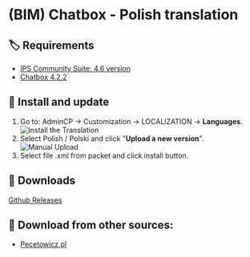 # (BIM) Chatbox - Polish translation

## 🏷️ Requirements

- [IPS Community Suite: 4.6 version](https://invisioncommunity.com/)
- [Chatbox 4.2.2](https://invisioncommunity.com/files/file/7465-chatbox-free/)

## 🧰 Install and update

1. Go to: AdminCP -> Customization -> LOCALIZATION -> **Languages**.
   ![Install the Translation](https://files.axendev.net/github/lang/acpLang.png)
2. Select Polish / Polski and click "**Upload a new version**".
   ![Manual Upload](https://files.axendev.net/github/lang/uploadNewVersion.png)
3. Select file .xml from packet and click install button.

## 🔗 Downloads
[Github Releases](//github.com/PawelCode/ips-lang-polish-chatbox/releases)

## 🔌 Download from other sources:
- [Pecetowicz.pl](https://www.pecetowicz.pl/topic/spolszczenie-aplikacji-chatbox-free-invision-commnity-95269)
